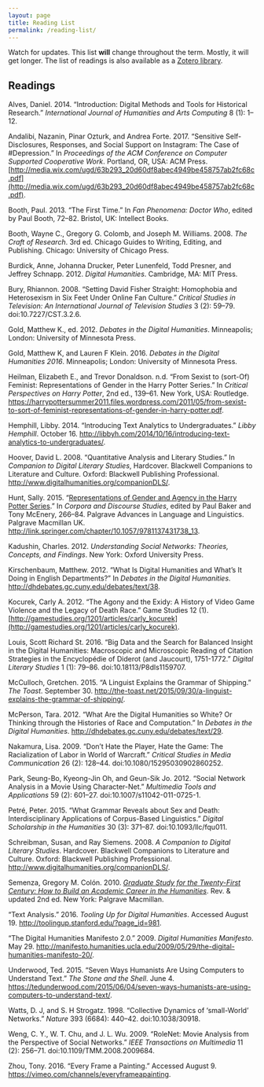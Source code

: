 ```yaml
---
layout: page
title: Reading List
permalink: /reading-list/
---
```


Watch for updates. This list **will** change throughout the term. Mostly, it will get longer. The list of readings is also available as a [Zotero library](https://www.zotero.org/groups/research_methods_in_digital_humanities_-_illinois_tech).

## Readings
Alves, Daniel. 2014. “Introduction: Digital Methods and Tools for Historical Research.” _International Journal of Humanities and Arts Computing_ 8 (1): 1–12.

Andalibi, Nazanin, Pinar Ozturk, and Andrea Forte. 2017. “Sensitive Self-Disclosures, Responses, and Social Support on Instagram: The Case of #Depression.” In _Proceedings of the ACM Conference on Computer Supported Cooperative Work_. Portland, OR, USA: ACM Press. [http://media.wix.com/ugd/63b293_20d60df8abec4949be458757ab2fc68c.pdf](http://media.wix.com/ugd/63b293_20d60df8abec4949be458757ab2fc68c.pdf).

Booth, Paul. 2013. “The First Time.” In _Fan Phenomena: Doctor Who_, edited by Paul Booth, 72–82. Bristol, UK: Intellect Books.

Booth, Wayne C., Gregory G. Colomb, and Joseph M. Williams. 2008. _The Craft of Research_. 3rd ed. Chicago Guides to Writing, Editing, and Publishing. Chicago: University of Chicago Press.

Burdick, Anne, Johanna Drucker, Peter Lunenfeld, Todd Presner, and Jeffrey Schnapp. 2012. _Digital Humanities_. Cambridge, MA: MIT Press.

Bury, Rhiannon. 2008. “Setting David Fisher Straight: Homophobia and Heterosexism in Six Feet Under Online Fan Culture.” _Critical Studies in Television: An International Journal of Television Studies_ 3 (2): 59–79. doi:10.7227/CST.3.2.6.

Gold, Matthew K., ed. 2012. _Debates in the Digital Humanities_. Minneapolis; London: University of Minnesota Press.

Gold, Matthew K, and Lauren F Klein. 2016. _Debates in the Digital Humanities 2016_. Minneapolis; London: University of Minnesota Press.

Heilman, Elizabeth E., and Trevor Donaldson. n.d. “From Sexist to (sort-Of) Feminist: Representations of Gender in the Harry Potter Series.” In _Critical Perspectives on Harry Potter_, 2nd ed., 139–61. New York, USA: Routledge. https://harrypottersummer2011.files.wordpress.com/2011/05/from-sexist-to-sort-of-feminist-representations-of-gender-in-harry-potter.pdf.

Hemphill, Libby. 2014. “Introducing Text Analytics to Undergraduates.” _Libby Hemphill_. October 16. http://libbyh.com/2014/10/16/introducing-text-analytics-to-undergraduates/.

Hoover, David L. 2008. “Quantitative Analysis and Literary Studies.” In _Companion to Digital Literary Studies_, Hardcover. Blackwell Companions to Literature and Culture. Oxford: Blackwell Publishing Professional. http://www.digitalhumanities.org/companionDLS/.

Hunt, Sally. 2015. “[Representations of Gender and Agency in the Harry Potter Series](https://blackboard.iit.edu/bbcswebdav/pid-435058-dt-content-rid-2466659_1/xid-2466659_1).” In _Corpora and Discourse Studies_, edited by Paul Baker and Tony McEnery, 266–84. Palgrave Advances in Language and Linguistics. Palgrave Macmillan UK. http://link.springer.com/chapter/10.1057/9781137431738_13.

Kadushin, Charles. 2012. _Understanding Social Networks: Theories, Concepts, and Findings_. New York: Oxford University Press.

Kirschenbaum, Matthew. 2012. “What Is Digital Humanities and What’s It Doing in English Departments?” In _Debates in the Digital Humanities_. http://dhdebates.gc.cuny.edu/debates/text/38.

Kocurek, Carly A. 2012. “The Agony and the Exidy: A History of Video Game Violence and the Legacy of Death Race.” Game Studies 12 (1). [http://gamestudies.org/1201/articles/carly_kocurek](http://gamestudies.org/1201/articles/carly_kocurek).

Louis, Scott Richard St. 2016. “Big Data and the Search for Balanced Insight in the Digital Humanities: Macroscopic and Microscopic Reading of Citation Strategies in the Encyclopédie of Diderot (and Jaucourt), 1751-1772.” _Digital Literary Studies_ 1 (1): 79–86. doi:10.18113/P8dls1159707.

McCulloch, Gretchen. 2015. “A Linguist Explains the Grammar of Shipping.” _The Toast_. September 30. http://the-toast.net/2015/09/30/a-linguist-explains-the-grammar-of-shipping/.

McPerson, Tara. 2012. “What Are the Digital Humanities so White? Or Thinking through the Histories of Race and Computation.” In _Debates in the Digital Humanities_. http://dhdebates.gc.cuny.edu/debates/text/29.

Nakamura, Lisa. 2009. “Don’t Hate the Player, Hate the Game: The Racialization of Labor in World of Warcraft.” _Critical Studies in Media Communication_ 26 (2): 128–44. doi:10.1080/15295030902860252.

Park, Seung-Bo, Kyeong-Jin Oh, and Geun-Sik Jo. 2012. “Social Network Analysis in a Movie Using Character-Net.” _Multimedia Tools and Applications_ 59 (2): 601–27. doi:10.1007/s11042-011-0725-1.

Petré, Peter. 2015. “What Grammar Reveals about Sex and Death: Interdisciplinary Applications of Corpus-Based Linguistics.” _Digital Scholarship in the Humanities_ 30 (3): 371–87. doi:10.1093/llc/fqu011.

Schreibman, Susan, and Ray Siemens. 2008. _A Companion to Digital Literary Studies_. Hardcover. Blackwell Companions to Literature and Culture. Oxford: Blackwell Publishing Professional. http://www.digitalhumanities.org/companionDLS/.

Semenza, Gregory M. Colón. 2010. [_Graduate Study for the Twenty-First Century: How to Build an Academic Career in the Humanities_](https://blackboard.iit.edu/bbcswebdav/pid-435060-dt-content-rid-2466660_1/xid-2466660_1). Rev. & updated 2nd ed. New York: Palgrave Macmillan.

“Text Analysis.” 2016. _Tooling Up for Digital Humanities_. Accessed August 19. http://toolingup.stanford.edu/?page_id=981.

“The Digital Humanities Manifesto 2.0.” 2009. _Digital Humanities Manifesto_. May 29. http://manifesto.humanities.ucla.edu/2009/05/29/the-digital-humanities-manifesto-20/.

Underwood, Ted. 2015. “Seven Ways Humanists Are Using Computers to Understand Text.” _The Stone and the Shell_. June 4. https://tedunderwood.com/2015/06/04/seven-ways-humanists-are-using-computers-to-understand-text/.

Watts, D. J, and S. H Strogatz. 1998. “Collective Dynamics of ‘small-World’ Networks.” _Nature_ 393 (6684): 440–42. doi:10.1038/30918.

Weng, C. Y., W. T. Chu, and J. L. Wu. 2009. “RoleNet: Movie Analysis from the Perspective of Social Networks.” _IEEE Transactions on Multimedia_ 11 (2): 256–71. doi:10.1109/TMM.2008.2009684.

Zhou, Tony. 2016. “Every Frame a Painting.” Accessed August 9. https://vimeo.com/channels/everyframeapainting.